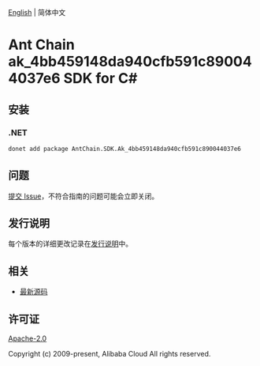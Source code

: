 [English](README.md) | 简体中文

# Ant Chain ak_4bb459148da940cfb591c890044037e6 SDK for C#

## 安装

### .NET

```bash
donet add package AntChain.SDK.Ak_4bb459148da940cfb591c890044037e6
```

## 问题

[提交 Issue](https://github.com/alipay/antchain-openapi-prod-sdk/issues/new)，不符合指南的问题可能会立即关闭。

## 发行说明

每个版本的详细更改记录在[发行说明](./ChangeLog.txt)中。

## 相关

* [最新源码](https://github.com/antchain-openapi-prod-sdk)

## 许可证

[Apache-2.0](http://www.apache.org/licenses/LICENSE-2.0)

Copyright (c) 2009-present, Alibaba Cloud All rights reserved.
